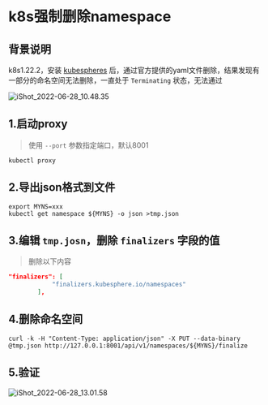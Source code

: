 # k8s强制删除namespace

## 背景说明

k8s1.22.2，安装 [kubespheres](https://github.com/kubesphere/kubesphere) 后，通过官方提供的yaml文件删除，结果发现有一部分的命名空间无法删除，一直处于 `Terminating` 状态，无法通过 

![iShot_2022-06-28_10.48.35](https://gitea.pptfz.cn/pptfz/picgo-images/raw/branch/master/img/iShot_2022-06-28_10.48.35.png)



## 1.启动proxy

> 使用 `--port` 参数指定端口，默认8001

```shell
kubectl proxy
```



## 2.导出json格式到文件

```shell
export MYNS=xxx
kubectl get namespace ${MYNS} -o json >tmp.json
```



## 3.编辑 `tmp.josn`，删除 `finalizers` 字段的值

> 删除以下内容

```json
"finalizers": [
            "finalizers.kubesphere.io/namespaces"
        ],
```



## 4.删除命名空间

```shell
curl -k -H "Content-Type: application/json" -X PUT --data-binary @tmp.json http://127.0.0.1:8001/api/v1/namespaces/${MYNS}/finalize
```



## 5.验证

![iShot_2022-06-28_13.01.58](https://gitea.pptfz.cn/pptfz/picgo-images/raw/branch/master/img/iShot_2022-06-28_13.01.58.png)